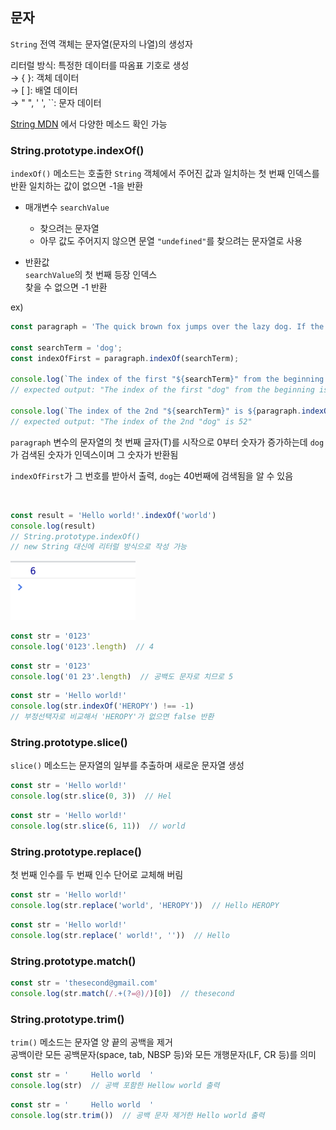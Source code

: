 ## 문자

`String` 전역 객체는 문자열(문자의 나열)의 생성자

리터럴 방식: 특정한 데이터를 따옴표 기호로 생성  
→ { }: 객체 데이터  
→ [ ]: 배열 데이터  
→ " ", ' ', ``: 문자 데이터  

[String MDN](https://developer.mozilla.org/ko/docs/Web/JavaScript/Reference/Global_Objects/String) 에서 다양한 메소드 확인 가능


### String.prototype.indexOf()

`indexOf()` 메소드는 호출한 `String` 객체에서 주어진 값과 일치하는 첫 번째 인덱스를 반환
일치하는 값이 없으면 -1을 반환

- 매개변수 `searchValue`
  - 찾으려는 문자열  
  - 아무 값도 주어지지 않으면 문열 `"undefined"`를 찾으려는 문자열로 사용

- 반환값  
  `searchValue`의 첫 번째 등장 인덱스  
  찾을 수 없으면 -1 반환

ex)

```jsx
const paragraph = 'The quick brown fox jumps over the lazy dog. If the dog barked, was it really lazy?';

const searchTerm = 'dog';
const indexOfFirst = paragraph.indexOf(searchTerm);

console.log(`The index of the first "${searchTerm}" from the beginning is ${indexOfFirst}`);
// expected output: "The index of the first "dog" from the beginning is 40"

console.log(`The index of the 2nd "${searchTerm}" is ${paragraph.indexOf(searchTerm, (indexOfFirst + 1))}`);
// expected output: "The index of the 2nd "dog" is 52"
```

`paragraph` 변수의 문자열의 첫 번째 글자(T)를 시작으로 0부터 숫자가 증가하는데 `dog`가 검색된 숫자가 인덱스이며 그 숫자가 반환됨

`indexOfFirst`가 그 번호를 받아서 출력, `dog`는 40번째에 검색됨을 알 수 있음

<br/>

```jsx
const result = 'Hello world!'.indexOf('world')
console.log(result)
// String.prototype.indexOf()
// new String 대신에 리터럴 방식으로 작성 가능
```
<img src="../images/5-1-1.png" width="200px">

<br/>


```jsx
const str = '0123'
console.log('0123'.length)  // 4
```

```jsx
const str = '0123'
console.log('01 23'.length)  // 공백도 문자로 치므로 5
```

```jsx
const str = 'Hello world!'
console.log(str.indexOf('HEROPY') !== -1)
// 부정선택자로 비교해서 'HEROPY'가 없으면 false 반환
```

### String.prototype.slice()

`slice()` 메소드는 문자열의 일부를 추출하며 새로운 문자열 생성

```jsx
const str = 'Hello world!'
console.log(str.slice(0, 3))  // Hel
```

```jsx
const str = 'Hello world!'
console.log(str.slice(6, 11))  // world
```

### String.prototype.replace()

첫 번째 인수를 두 번째 인수 단어로 교체해 버림

```jsx
const str = 'Hello world!'
console.log(str.replace('world', 'HEROPY'))  // Hello HEROPY
```

```jsx
const str = 'Hello world!'
console.log(str.replace(' world!', ''))  // Hello
```

### String.prototype.match()

```jsx
const str = 'thesecond@gmail.com'
console.log(str.match(/.+(?=@)/)[0])  // thesecond
```

### String.prototype.trim()

`trim()` 메소드는 문자열 양 끝의 공백을 제거  
공백이란 모든 공백문자(space, tab, NBSP 등)와 모든 개행문자(LF, CR 등)를 의미

```jsx
const str = '     Hello world  '
console.log(str)  // 공백 포함한 Hellow world 출력
```

```jsx
const str = '     Hello world  '
console.log(str.trim())  // 공백 문자 제거한 Hello world 출력
```